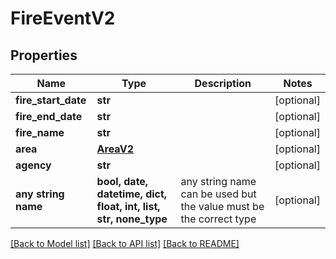 # FireEventV2


## Properties
Name | Type | Description | Notes
------------ | ------------- | ------------- | -------------
**fire_start_date** | **str** |  | [optional] 
**fire_end_date** | **str** |  | [optional] 
**fire_name** | **str** |  | [optional] 
**area** | [**AreaV2**](AreaV2.md) |  | [optional] 
**agency** | **str** |  | [optional] 
**any string name** | **bool, date, datetime, dict, float, int, list, str, none_type** | any string name can be used but the value must be the correct type | [optional]

[[Back to Model list]](../README.md#documentation-for-models) [[Back to API list]](../README.md#documentation-for-api-endpoints) [[Back to README]](../README.md)


